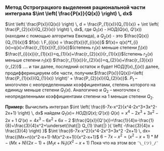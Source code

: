 ### Метод Острограцкого выделения рациональной части интеграла $\int \left( \frac{P(x)}{Q(x)} \right) \, dx$
$\int \left( \frac{P(x)}{Q(x)} \right) \, d = \frac{P_{1}(x)}{Q_{1}(x)} + \int \left( \frac{P_{2}(x)}{Q_{2}(x)} \right) \, dx$, где $Q_{1}(x)$ - НОД($Q(x), \ Q'(x)$)(находим с помощью алгоритма Евклида), а $Q_{2}(x)$ - это $\frac{Q(x)}{Q_{1}(x)}$
$f(x): \ F_{i}(x) =  \frac{f(x)}{f_{i}(x)}$
$f(x)= q(x)*f_{i}(x)=q(x)+\frac{r_{1}(x)}{f_{i}(x)}$(степень $r_{1}(х)$ меньше степени $f_{i}(x)$)
$\frac{f_{i}(x)}{r_{1}(x)}=q_{1}(x)+\frac{r_{2}(x)}{r_{1}(x)}$(степень $r_{2}(x)$ меньше степени $r_{1}(x)$)
$\frac{r_{1}(x)}{r_{2}(x)}=q_{2}(x)+\frac{r_{3}(x)}{r_{2}}$ ....  и так далее, последний остаток и будет НОД($f(x),f_{i}(x)$)
далее, продифферинцируем обе части, получим:$\frac{P(x)}{Q(x)}=\left( \frac{P_{1}(x)}{Q_{1}(x)} \right)' + \frac{P_{2}(x)}{Q_{2}(x)}$.   $P_{1}$ – многочлен с неопределенными коэффициентами, степень которого на единицу меньше степени $Q_{1}(x)$. Аналогично и $Q_{2}$ – многочлен с неопределенными коэффициентами степени на 1 меньше степени $Q_{2}$.

**Пример:**
	Вычислить интеграл $\int \left( \frac{6-7x-x^2}{x^4-2x^3+3x^2-2x+1}  \right) \, dx$
	найдем $Q_{1}(x)= \ НОД(Q(x);Q'(x))$
	$Q(x)=x^4-2x^3+3x^2-2x+1$
	$Q'(x)=4x^3-6x^2+6x-2$
	$\frac{Q(x)}{Q'(x)}=\frac{1}{4}x-\frac{1}{8}+\frac{3}{4}x^2+\underset{\hat{|} Q_{1} \hat{|} }{ \left( -\frac{3}{4}x + \frac{3}{4} \right) }$
	$\int \frac{6-7x-x^2}{x^4-2x^3+3x^2 -2x+1} \, dx= \frac{(Mx+n)(x^2-x+1)-M(x^2-x+1)}{x^2-x+1}$
	$6-7x-x^2=(x^2-x+1)*M-(Mx+N)(2x-1)+(M_{1}x+N_{1})(X^2-x+1)$
Пока что на этом все `¯\_(ツ)_/¯`
